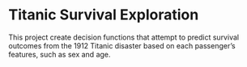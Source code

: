 # Titanic Survival Exploration
This project create decision functions that attempt to predict survival outcomes from the 1912 Titanic disaster based on each passenger’s features, such as sex and age. 
